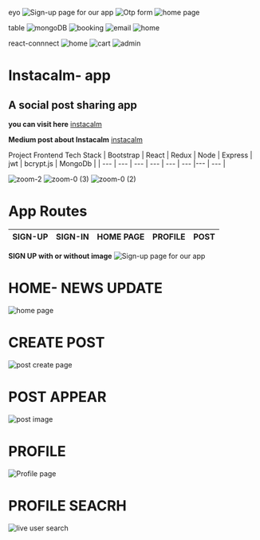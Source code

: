 

eyo
![Sign-up page for our app](https://firebasestorage.googleapis.com/v0/b/fir-login-react-66d68.appspot.com/o/images%2Feyo.PNG?alt=media&token=c227a9f0-e814-4943-ac72-13e6a07cc1bc)
![Otp form](https://firebasestorage.googleapis.com/v0/b/fir-login-react-66d68.appspot.com/o/images%2Feyo2.PNG?alt=media&token=fc0658a9-ff5f-4e72-ace5-f3793ad3b613)
![home page](https://firebasestorage.googleapis.com/v0/b/fir-login-react-66d68.appspot.com/o/images%2Feyo3.PNG?alt=media&token=e8c643fa-61b3-4b45-84bb-cecab34ef69e)


table
![mongoDB](https://firebasestorage.googleapis.com/v0/b/fir-login-react-66d68.appspot.com/o/images%2Fmongo.PNG?alt=media&token=3bfecc97-97e3-4528-94b3-9a06e83008eb)
![booking](https://firebasestorage.googleapis.com/v0/b/fir-login-react-66d68.appspot.com/o/images%2Fshwarma.PNG?alt=media&token=e0f5f20d-5d37-4a1a-acd7-e30bd6ea8686)
![email](https://firebasestorage.googleapis.com/v0/b/fir-login-react-66d68.appspot.com/o/images%2Fshwarma2.PNG?alt=media&token=9e30d30d-2d18-40c4-a35f-ff033b650f20%22)
![home](https://firebasestorage.googleapis.com/v0/b/fir-login-react-66d68.appspot.com/o/images%2Fshwarma1.PNG?alt=media&token=8336825a-31c4-455c-9135-de073aae8669)

react-connnect
![home](https://firebasestorage.googleapis.com/v0/b/fir-login-react-66d68.appspot.com/o/images%2Freact%20connect.PNG?alt=media&token=2a42eb53-3857-4885-873d-7eaf5584c281%22)
![cart](https://firebasestorage.googleapis.com/v0/b/fir-login-react-66d68.appspot.com/o/images%2Freact%20connect2.PNG?alt=media&token=53c6193b-8302-47b7-9610-f248e03bb7d0%22)
![admin](https://firebasestorage.googleapis.com/v0/b/fir-login-react-66d68.appspot.com/o/images%2Freactconnect.PNG?alt=media&token=0e2e7695-03e7-4c29-b4c0-d0d0d75fc34f%22)

# Instacalm- app

## A social post sharing app


**you can visit here** [instacalm](https://instacalm-app.vercel.app)

**Medium post about Instacalm** [instacalm](https://medium.com/@ahmedshaf02/share-your-post-here-on-instacalm-4c4d99ec738f)

Project Frontend Tech Stack
| Bootstrap | React |  Redux | Node | Express | jwt  | bcrypt.js  |  MongoDb |
| --- | --- | --- | --- | --- | --- |--- | --- |


![zoom-2](https://user-images.githubusercontent.com/59289789/89720141-028e1d80-d984-11ea-9861-c66436e67ec1.gif)
![zoom-0 (3)](https://user-images.githubusercontent.com/59289789/89720144-0c178580-d984-11ea-9d25-48398a27b2a3.gif)
![zoom-0 (2)](https://user-images.githubusercontent.com/59289789/89720149-1174d000-d984-11ea-8bdf-e2efefc4b6da.gif)



# App Routes

| SIGN-UP |  SIGN-IN | HOME PAGE | PROFILE | POST |
| --- | --- | --- | --- | --- |

 
 **SIGN UP with or without image**
![Sign-up page for our app](https://firebasestorage.googleapis.com/v0/b/fir-login-react-66d68.appspot.com/o/images%2Finstacalm%201.PNG?alt=media&token=d12f9dbf-9689-4e78-8e9d-b9c9798f47bd)



# HOME- NEWS UPDATE
![home page](https://firebasestorage.googleapis.com/v0/b/fir-login-react-66d68.appspot.com/o/images%2Finstacalm6.PNG?alt=media&token=92899ee2-c310-4482-ad88-e3babc6a509c)

# CREATE POST
![post create page](https://firebasestorage.googleapis.com/v0/b/fir-login-react-66d68.appspot.com/o/images%2Fhome%20page.PNG?alt=media&token=47b235b2-1870-400e-839e-654cc32ec8b6)

# POST APPEAR
![post image ](https://firebasestorage.googleapis.com/v0/b/fir-login-react-66d68.appspot.com/o/images%2Finstacalm%202.PNG?alt=media&token=735ae9b7-0c30-4d12-adf5-beb93299b53b%22)

# PROFILE

![Profile page](https://firebasestorage.googleapis.com/v0/b/fir-login-react-66d68.appspot.com/o/images%2Finstacalm%208.PNG?alt=media&token=5b4978c4-b1b2-4eaa-8f0d-baafb9fbaabe)


# PROFILE SEACRH

![live user search ](https://firebasestorage.googleapis.com/v0/b/fir-login-react-66d68.appspot.com/o/images%2Finstacalm10.PNG?alt=media&token=43640ed1-ca1d-4ef8-a006-e1976ca305a8)


